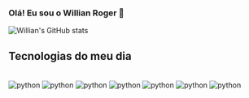 ### Olá! Eu sou o Willian Roger 👋

![Willian's GitHub stats](https://github-readme-stats.vercel.app/api?username=willian0191&show_icons=true&theme=dracula)

## Tecnologias do meu dia

<div style="display: inline_block"><br/>
  <img align="center" alt="python" src="https://img.shields.io/badge/GitHub-100000?style=for-the-badge&logo=github&logoColor=white"/>
  <img align="center" alt="python" src="https://img.shields.io/badge/Python-3776AB?style=for-the-badge&logo=python&logoColor=white"/>
  <img align="center" alt="python" src="https://img.shields.io/badge/numpy-%23013243.svg?style=for-the-badge&logo=numpy&logoColor=white"/>
  <img align="center" alt="python" src="https://img.shields.io/badge/Visual_Studio_Code-0078D4?style=for-the-badge&logo=visual%20studio%20code&logoColor=white"/>
  <img align="center" alt="python" src="https://img.shields.io/badge/LibreOffice-18A303?style=for-the-badge&logo=LibreOffice&logoColor=white "/>
  <img align="center" alt="python" src="https://img.shields.io/badge/Linux-FCC624?style=for-the-badge&logo=linux&logoColor=black"/>
  <img align="center" alt="python" src="https://img.shields.io/badge/pandas-%23150458.svg?style=for-the-badge&logo=pandas&logoColor=white"/>



<div/>
